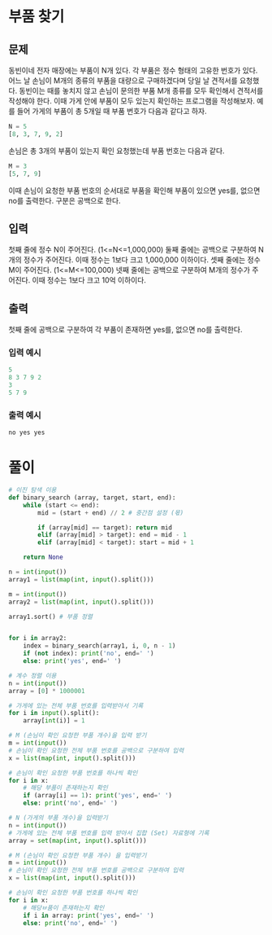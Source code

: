 # 부품 찾기

## 문제
동빈이네 전자 매장에는 부품이 N개 있다. 각 부품은 정수 형태의 고유한 번호가 있다. 어느 날 손님이 M개의 종류의 부품을 대량으로 구매하겠다며 당일 날 견적서를 요청했다. 동빈이는 때를 놓치지 않고 손님이 문의한 부품 M개 종류를 모두 확인해서 견적서를 작성해야 한다. 이때 가게 안에 부품이 모두 있는지 확인하는 프로그램을 작성해보자.
예를 들어 가게의 부품이 총 5개일 때 부품 번호가 다음과 같다고 하자.

``` python
N = 5
[8, 3, 7, 9, 2]
```
손님은 총 3개의 부품이 있는지 확인 요청했는데 부품 번호는 다음과 같다.

```python
M = 3
[5, 7, 9]
```

이때 손님이 요청한 부품 번호의 순서대로 부품을 확인해 부품이 있으면 yes를, 없으면 no를 출력한다. 구분은 공백으로 한다.

## 입력

첫째 줄에 정수 N이 주어진다. (1<=N<=1,000,000)
둘째 줄에는 공백으로 구분하여 N개의 정수가 주어진다. 이때 정수는 1보다 크고 1,000,000 이하이다.
셋째 줄에는 정수 M이 주어진다. (1<=M<=100,000)
넷째 줄에는 공백으로 구분하여 M개의 정수가 주어진다. 이때 정수는 1보다 크고 10억 이하이다.

## 출력
첫째 줄에 공백으로 구분하여 각 부품이 존재하면 yes를, 없으면 no를 출력한다.

### 입력 예시

```python
5
8 3 7 9 2
3
5 7 9
```

### 출력 예시

``` python
no yes yes
```

# 풀이
``` python
# 이진 탐색 이용
def binary_search (array, target, start, end):
    while (start <= end):
        mid = (start + end) // 2 # 중간점 설정 (몫)

        if (array[mid] == target): return mid
        elif (array[mid] > target): end = mid - 1
        elif (array[mid] < target): start = mid + 1

    return None

n = int(input())
array1 = list(map(int, input().split()))

m = int(input())
array2 = list(map(int, input().split()))

array1.sort() # 부품 정렬


for i in array2:
    index = binary_search(array1, i, 0, n - 1)
    if (not index): print('no', end=' ')
    else: print('yes', end=' ')
```

``` python
# 계수 정렬 이용
n = int(input())
array = [0] * 1000001

# 가게에 있는 전체 부품 번호를 입력받아서 기록
for i in input().split():
    array[int(i)] = 1

# M (손님이 확인 요청한 부품 개수)을 입력 받기
m = int(input())
# 손님이 확인 요청한 전체 부품 번호를 공백으로 구분하여 입력
x = list(map(int, input().split()))

# 손님이 확인 요청한 부품 번호를 하나씩 확인
for i in x:
    # 해당 부품이 존재하는지 확인
    if (array[i] == 1): print('yes', end=' ')
    else: print('no', end=' ')
```

```python
# N (가게의 부품 개수)을 입력받기
n = int(input())
# 가게에 있는 전체 부품 번호를 입력 받아서 집합 (Set) 자료형에 기록
array = set(map(int, input().split()))

# M (손님이 확인 요청한 부품 개수) 을 입력받기
m = int(input())
# 손님이 확인 요청한 전체 부품 번호를 공백으로 구분하여 입력
x = list(map(int, input().split()))

# 손님이 확인 요청한 부품 번호를 하나씩 확인
for i in x:
    # 해당ㅂ품이 존재하는지 확인
    if i in array: print('yes', end=' ')
    else: print('no', end=' ')

```